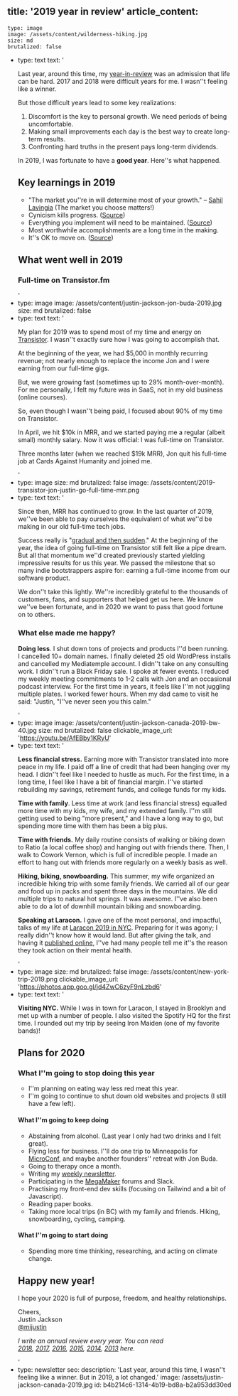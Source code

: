 title: '2019 year in review'
article_content:
  -
    type: image
    image: /assets/content/wilderness-hiking.jpg
    size: md
    brutalized: false
  -
    type: text
    text: '<p>Last year, around this time, my <a href="/2018-review">year-in-review</a> was an admission that life can be hard. 2017 and 2018 were difficult years for me. I wasn''t feeling like a winner.</p><p>But those difficult years lead to some key realizations:</p><ol><li>Discomfort is the key to personal growth. We need periods of being uncomfortable.</li><li>Making small improvements each day is the best way to create long-term results.</li><li>Confronting hard truths in the present pays long-term dividends.</li></ol><p>In 2019, I was fortunate to have a <b>good year</b>. Here''s what happened.</p><h2>Key learnings in 2019</h2><ul><li>"The market you''re in will determine most of your growth." – <a href="https://twitter.com/shl/status/1207333860268077058">Sahil Lavingia</a> (The market you choose matters!)</li><li>Cynicism kills progress. (<a href="/cynical">Source</a>)</li><li>Everything you implement will need to be maintained. (<a href="https://twitter.com/mijustin/status/1207691055404965888">Source</a>)</li><li>Most worthwhile accomplishments are a long time in the making. </li><li>It''s OK to move on. (<a href="https://justinjackson.ca/moving-on">Source</a>)</li></ul><h2>What went well in 2019</h2><h3>Full-time on Transistor.fm</h3>'
  -
    type: image
    image: /assets/content/justin-jackson-jon-buda-2019.jpg
    size: md
    brutalized: false
  -
    type: text
    text: '<p>My plan for 2019 was to spend most of my time and energy on <a href="https://transistor.fm/?via=justin">Transistor</a>. I wasn''t exactly sure how I was going to accomplish that.</p><p>At the beginning of the year, we had $5,000 in monthly recurring revenue; not nearly enough to replace the income Jon and I were earning from our full-time gigs.</p><p>But, we were growing fast (sometimes up to 29% month-over-month). For me personally, I felt my future was in SaaS, not in my old business (online courses).</p><p>So, even though I wasn''t being paid, I focused about 90% of my time on Transistor.</p><p>In April, we hit $10k in MRR, and we started paying me a regular (albeit small) monthly salary. Now it was official: I was full-time on Transistor.</p><p>Three months later (when we reached $19k MRR), Jon quit his full-time job at Cards Against Humanity and joined me.</p>'
  -
    type: image
    size: md
    brutalized: false
    image: /assets/content/2019-transistor-jon-justin-go-full-time-mrr.png
  -
    type: text
    text: '<p>Since then, MRR has continued to grow. In the last quarter of 2019, we''ve been able to pay ourselves the equivalent of what we''d be making in our old full-time tech jobs.</p><p>Success really is "<a href="/disney">gradual and then sudden</a>." At the beginning of the year, the idea of going full-time on Transistor still felt like a pipe dream. But all that momentum we''d created previously started yielding impressive results for us this year. We passed the milestone that so many indie bootstrappers aspire for: earning a full-time income from our software product.</p><p>We don''t take this lightly. We''re incredibly grateful to the thousands of customers, fans, and supporters that helped get us here. We know we''ve been fortunate, and in 2020 we want to pass that good fortune on to others.</p><h3>What else made me happy?</h3><p><b>Doing less</b>. I shut down tons of projects and products I''d been running. I cancelled 10+ domain names. I finally deleted 25 old WordPress installs and cancelled my Mediatemple account. I didn''t take on any consulting work. I didn''t run a Black Friday sale. I spoke at fewer events. I reduced my weekly meeting commitments to 1-2 calls with Jon and an occasional podcast interview. For the first time in years, it feels like I''m not juggling multiple plates. I worked fewer hours. When my dad came to visit he said: "Justin, "I''ve never seen you this calm." </p>'
  -
    type: image
    image: /assets/content/justin-jackson-canada-2019-bw-40.jpg
    size: md
    brutalized: false
    clickable_image_url: 'https://youtu.be/AfEBby1KRyU'
  -
    type: text
    text: '<p><b>Less financial stress.</b> Earning more with Transistor translated into more peace in my life. I paid off a line of credit that had been hanging over my head. I didn''t feel like I needed to hustle as much. For the first time, in a long time, I feel like I have a bit of financial margin. I''ve started rebuilding my savings, retirement funds, and college funds for my kids.</p><p><b>Time with family</b>. Less time at work (and less financial stress) equalled more time with my kids, my wife, and my extended family. I''m still getting used to being "more present," and I have a long way to go, but spending more time with them has been a big plus.</p><p><b>Time with friends.</b> My daily routine consists of walking or biking down to Ratio (a local coffee shop) and hanging out with friends there. Then, I walk to Cowork Vernon, which is full of incredible people. I made an effort to hang out with friends more regularly on a weekly basis as well.</p><p><b>Hiking, biking, snowboarding.</b> This summer, my wife organized an incredible hiking trip with some family friends. We carried all of our gear and food up in packs and spent three days in the mountains. We did multiple trips to natural hot springs. It was awesome. I''ve also been able to do a lot of downhill mountain biking and snowboarding.</p><p><b>Speaking at Laracon.</b> I gave one of the most personal, and impactful, talks of my life at <a href="/laracon">Laracon 2019 in NYC</a>. Preparing for it was agony; I really didn''t know how it would land. But after giving the talk, and having it <a href="https://youtu.be/AfEBby1KRyU">published online</a>, I''ve had many people tell me it''s the reason they took action on their mental health.</p>'
  -
    type: image
    size: md
    brutalized: false
    image: /assets/content/new-york-trip-2019.png
    clickable_image_url: 'https://photos.app.goo.gl/jd4ZwC6zyF9nLzbd6'
  -
    type: text
    text: '<p><b>Visiting NYC.</b> While I was in town for Laracon, I stayed in Brooklyn and met up with a number of people. I also visited the Spotify HQ for the first time. I rounded out my trip by seeing Iron Maiden (one of my favorite bands)!</p><h2>Plans for 2020<br></h2><h3>What I''m going to stop doing this year<br></h3><ul><li>I''m planning on eating way less red meat this year.</li><li>I''m going to continue to shut down old websites and projects (I still have a few left).</li></ul><h4>What I''m going to keep doing</h4><ul><li>Abstaining from alcohol. (Last year I only had two drinks and I felt great).</li><li>Flying less for business. I''ll do one trip to Minneapolis for <a href="/microconf">MicroConf</a>, and maybe another founders'' retreat with Jon Buda.</li><li>Going to therapy once a month.</li><li>Writing my <a href="/newsletter">weekly newsletter</a>.</li><li>Participating in the&nbsp;<a href="https://megamaker.co/club">MegaMaker</a>&nbsp;forums and Slack.</li><li>Practising my front-end dev skills (focusing on Tailwind and a bit of Javascript).</li><li>Reading paper books.&nbsp;</li><li>Taking more local trips (in BC) with my family and friends. Hiking, snowboarding, cycling, camping.</li></ul><h4>What I''m going to start doing</h4><ul><li>Spending more time thinking, researching, and acting on climate change.</li></ul><h2>Happy new year!</h2><p>I hope your 2020 is full of purpose, freedom, and healthy relationships.<br></p><p>Cheers,<br>Justin Jackson<br><a href="https://twitter.com/mijustin">@mijustin</a></p><p><i>I write an annual review every year. You can read <a href="/2018-review">2018</a>,&nbsp;<a href="https://justinjackson.ca/2017-review/">2017</a>,&nbsp;<a href="https://justinjackson.ca/2016-review/">2016</a>,&nbsp;<a href="https://justinjackson.ca/2015-in-review/">2015</a>,&nbsp;<a href="https://justinjackson.ca/2014-a-year-of-making-stuff/">2014</a>,&nbsp;<a href="https://justinjackson.ca/2013-revenue-stats/">2013</a>&nbsp;here.</i></p>'
  -
    type: newsletter
seo:
  description: 'Last year, around this time, I wasn''t feeling like a winner. But in 2019, a lot changed.'
  image: /assets/justin-jackson-canada-2019.jpg
id: b4b214c6-1314-4b19-bd8a-b2a953dd30ed
